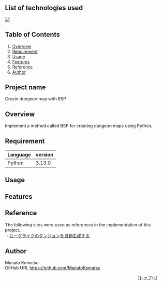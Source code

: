 <div id="top"></div>

## List of technologies used
<p style="display: inline">
<img src="https://img.shields.io/badge/-Python-F2C63C.svg?logo=python&style=for-the-badge">
</p>

## Table of Contents

1. [Overview](#Overview)
2. [Requirement](#Requirement)
3. [Usage](#Usage)
4. [Features](#Features)
5. [Reference](#Reference)
6. [Author](#Author)


## Project name

Create dungeon map with BSP

## Overview
Implement a method called BSP for creating dungeon maps using Python.


## Requirement
|       Language        | version    |
| --------------------- | ---------- |
| Python                | 3.13.0     |

## Usage

## Features

## Reference
The following sites were used as references in the implementation of this project.  
・[ローグライクのダンジョンを自動生成する](https://qiita.com/fazerog02/items/4855cd7303dc9365aa79)  


## Author
Manato Komatsu  
GitHub URL https://github.com/ManatoKomatsu  
<p align="right">(<a href="#top">トップへ</a>)</p>

